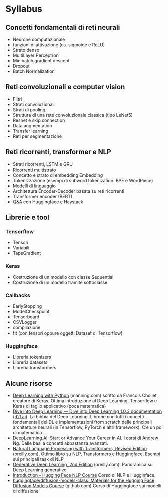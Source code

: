 # Syllabus
## Concetti fondamentali di reti neurali
+ Neurone computazionale
+ funzioni di attivazione (es. sigmoide e ReLU)
+ Strato denso
+ MultiLayer Perceptron
+ Minibatch gradient descent
+ Dropout
+ Batch Normalization

## Reti convoluzionali e computer vision
+ Filtri
+ Strati convoluzionali
+ Strati di pooling
+ Struttura di una rete convoluzionale classica (tipo LeNet5)
+ Resnet e skip connection
+ Data augmentation
+ Transfer learning
+ Reti per segmentazione

## Reti ricorrenti, transformer e NLP
+ Strati ricorrenti, LSTM e GRU
+ Ricorrenti multistrato
+ Concetto e strato di embedding Embedding
+ Tokenizzazione (esempi di subword tokenization: BPE e WordPiece)
+ Modelli di linguaggio
+ Architettura Encoder-Decoder basata su reti ricorrenti
+ Transformer encoder (BERT)
+ Q&A con Huggingface e Haystack

## Librerie e tool
### Tensorflow
+ Tensori
+ Variabili
+ TapeGradient
### Keras
+ Costruzione di un modello con classe Sequential
+ Costruzione di un modello tramite sottoclasse
### Callbacks
+ EarlyStopping
+ ModelCheckpoint
+ Tensorboard
+ CSVLogger
+ compilazione
+ fit (con tensori oppure oggetti Dataset di Tensorflow)
### Huggingface
+ Libreria tokenizers
+ Libreria datasets
+ Libreria transformers

## Alcune risorse
+ [Deep Learning with Python](https://www.manning.com/books/deep-learning-with-python) (manning.com) scritto da Francois Chollet, creatore di Keras. Ottima introduzione al Deep Learning, Tensorflow e Keras di  taglio applicativo (poca matematica)
+ [Dive into Deep Learning — Dive into Deep Learning 1.0.3 documentation (d2l.ai)](https://d2l.ai/). La bibbia del Deep Learning. Librone con tutti i concetti fondamentali del DL e implementazioni from scratch delle principali architetture neurali (in Tensorflow, PyTorch e altri framework). C’è un po’ di matematica…
+ [DeepLearning.AI: Start or Advance Your Career in AI](https://www.deeplearning.ai/). I corsi di Andrew Ng. Dalle basi a concetti abbastanza avanzati.
+ [Natural Language Processing with Transformers, Revised Edition](https://www.oreilly.com/library/view/natural-language-processing/9781098136789/) (oreilly.com). Ottimo libro su NLP, Transformers e Huggingface. Esempi sui principali task di NLP
+ [Generative Deep Learning, 2nd Edition](https://www.oreilly.com/library/view/generative-deep-learning/9781098134174/) (oreilly.com). Panoramica su Deep Learning generativo
+ [Introduction - Hugging Face NLP Course](https://huggingface.co/learn/nlp-course/chapter1/1) Corso di NLP e Hugginface.
+ [huggingface/diffusion-models-class: Materials for the Hugging Face Diffusion Models Course](https://github.com/huggingface/diffusion-models-class) (github.com) Corso di Huggingface sui modelli di diffusione.

